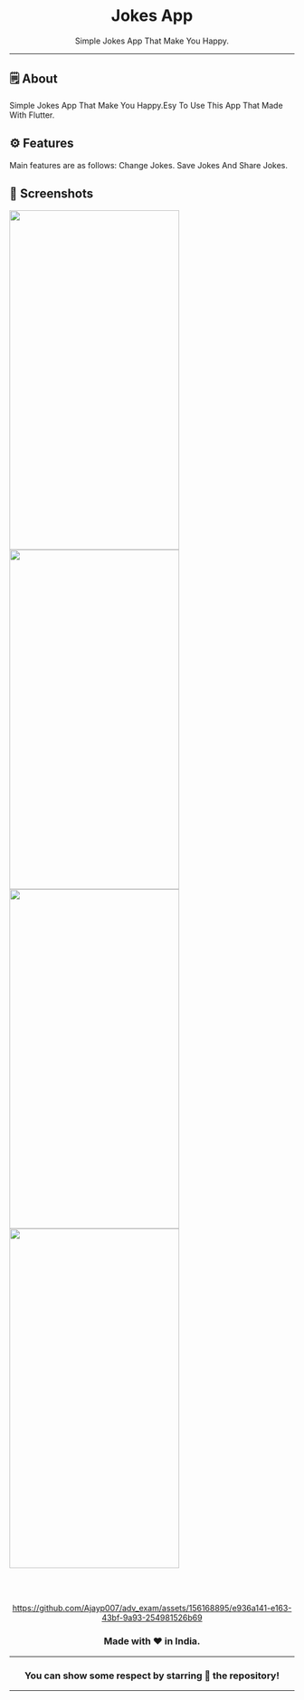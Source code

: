 <div align="center">


# **Jokes App**
Simple Jokes App That Make You Happy.

---

</div>



## 🗒 About

Simple Jokes App That Make You Happy.Esy To Use This App That Made With Flutter.

## ⚙️ Features
Main features are as follows:
Change Jokes.
Save Jokes And Share Jokes.
## 📲 Screenshots

<img src ="https://github.com/Ajayp007/adv_exam/assets/156168895/8157e6dd-d323-47e1-b815-fdc60b83a933" height="600" width="300">
<img src ="https://github.com/Ajayp007/adv_exam/assets/156168895/aa3915c3-a6f7-404b-9eff-b5fd494c019f" height="600" width="300">
<img src ="https://github.com/Ajayp007/adv_exam/assets/156168895/99b6c7bb-a992-4659-bb24-b0cf1662dfcf" height="600" width="300">
<img src ="https://github.com/Ajayp007/adv_exam/assets/156168895/4be6e9d7-0466-48e7-ac02-4c6b548f2a8d" height="600" width="300">


<br><br>


<div align="center">


https://github.com/Ajayp007/adv_exam/assets/156168895/e936a141-e163-43bf-9a93-254981526b69


### Made with ❤️ in India.
---
### You can show some respect by starring 🌟 the repository!
---
</div>
